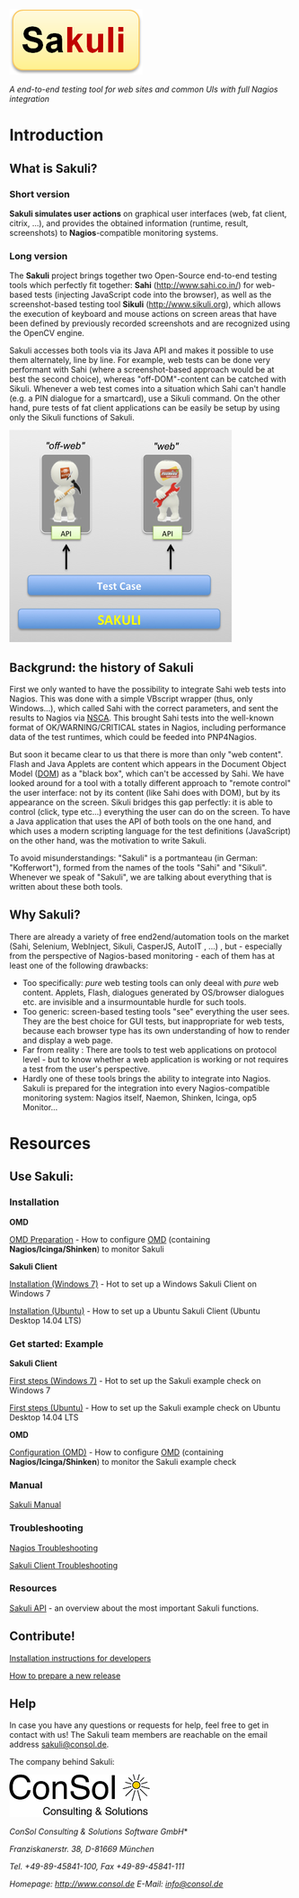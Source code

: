 ![sakuli-logo](./docs/pics/sakuli-logo.png) 

*A end-to-end testing tool for web sites and common UIs with full Nagios integration*

# Introduction
## What is Sakuli? 
### Short version
**Sakuli simulates user actions** on graphical user interfaces (web, fat client, citrix, …), and provides the obtained information (runtime, result, screenshots) to **Nagios**-compatible monitoring systems. 

###  Long version 
The **Sakuli** project brings together two Open-Source end-to-end testing tools which perfectly fit together: **Sahi** (http://www.sahi.co.in/) for web-based tests (injecting JavaScript code into the browser), as well as the screenshot-based testing tool **Sikuli** (http://www.sikuli.org), which allows the execution of keyboard and mouse actions on screen areas that have been defined by previously recorded screenshots and are recognized using the OpenCV engine. 

Sakuli accesses both tools via its Java API and makes it possible to use them alternately, line by line. For example, web tests can be done very performant with Sahi (where a screenshot-based approach would be at best the second choice), whereas "off-DOM"-content can be catched with Sikuli. Whenever a web test comes into a situation which Sahi can't handle (e.g. a PIN dialogue for a smartcard), use a Sikuli command. On the other hand, pure tests of fat client applications can be easily be setup by using only the Sikuli functions of Sakuli.

![sakuli-api](./docs/pics/sakuli_api.jpg) 

## Backgrund: the history of Sakuli
First we only wanted to have the possibility to integrate Sahi web tests into Nagios. This was done with a simple VBscript wrapper (thus, only Windows...), which called Sahi with the correct parameters, and sent the results to Nagios via [NSCA](http://exchange.nagios.org/directory/Addons/Passive-Checks/NSCA--2D-Nagios-Service-Check-Acceptor/details). This brought Sahi tests into the well-known format of OK/WARNING/CRITICAL states in Nagios, including performance data of the test runtimes, which could be feeded into PNP4Nagios. 

But soon it became clear to us that there is more than only "web content". Flash and Java Applets are content which appears in the Document Object Model ([DOM](http://de.wikipedia.org/wiki/Document_Object_Model)) as a "black box", which can't be accessed by Sahi. 
We have looked around for a tool with a totally different approach to "remote control" the user interface: not by its content (like Sahi does with DOM), but by its appearance on the screen. Sikuli bridges this gap perfectly: it is able to control (click, type etc...) everything the user can do on the screen. 
To have a Java application that uses the API of both tools on the one hand, and which uses a modern scripting language for the test definitions (JavaScript) on the other hand, was the motivation to write Sakuli. 

To avoid misunderstandings: "Sakuli" is a portmanteau (in German: "Kofferwort"), formed from the names of the tools "Sahi" and "Sikuli". Whenever we speak of "Sakuli", we are talking about everything that is written about these both tools.  

## Why Sakuli? 
There are already a variety of free end2end/automation tools on the market (Sahi, Selenium, WebInject, Sikuli, CasperJS, AutoIT , ...) , but - especially from the perspective of Nagios-based monitoring - each of them has at least one of the following drawbacks: 

* Too specifically: *pure* web testing tools can only deeal with *pure* web content. Applets, Flash, dialogues generated by OS/browser dialogues etc. are invisible and a insurmountable hurdle for such tools.
* Too generic: screen-based testing tools "see" everything the user sees. They are the best choice for GUI tests, but inappropriate for web tests, because each browser type has its own understanding of how to render and display a web page. 
* Far from reality : There are tools to test web applications on protocol level - but to know whether a web application is working or not requires a test from the user's perspective. 
* Hardly one of these tools brings the ability to integrate into Nagios. Sakuli is prepared for the integration into every Nagios-compatible monitoring system: Nagios itself, Naemon, Shinken, Icinga, op5 Monitor... 

# Resources
## Use Sakuli: 
### Installation 
**OMD**

[OMD Preparation](./docs/installation-omd.md) - How to configure [OMD](http://www.omdistro.org) (containing **Nagios/Icinga/Shinken**) to monitor Sakuli

**Sakuli Client**

[Installation (Windows 7)](./docs/installation-windows.md) - Hot to set up a Windows Sakuli Client on Windows 7

[Installation (Ubuntu)](./docs/installation-ubuntu.md) - How to set up a Ubuntu Sakuli Client (Ubuntu Desktop 14.04 LTS)


### Get started: Example

**Sakuli Client**

[First steps (Windows 7)](./docs/firststeps-windows.md) - Hot to set up the Sakuli example check on Windows 7

[First steps (Ubuntu)](./docs/firststeps-ubuntu.md) - How to set up the Sakuli example check on Ubuntu Desktop 14.04 LTS

**OMD**

[Configuration (OMD)](./docs/installation-omd.md) - How to configure [OMD](http://www.omdistro.org) (containing **Nagios/Icinga/Shinken**) to monitor the Sakuli example check

### Manual 

[Sakuli Manual](./docs/sakuli-manual.md) 


### Troubleshooting

[Nagios Troubleshooting](./docs/troubleshooting-nagios.md) 

[Sakuli Client Troubleshooting](./docs/troubleshooting-sakuli-client.md) 


### Resources

[Sakuli API](./docs/sakuli-api.md) - an overview about the most important Sakuli functions. 


## Contribute! 
[Installation instructions for developers](./docs/development/installation-developers.md)

[How to prepare a new release](./docs/development/how-to-release.md)

## Help
In case you have any questions or requests for help, feel free to get in contact with us! 
The Sakuli team members are reachable on the email address [sakuli@consol.de](mailto:sakuli@consol.de).

The company behind Sakuli: 

![consol-logo](docs/pics/consol-logo.png)

**ConSol* Consulting & Solutions Software GmbH**

*Franziskanerstr. 38, D-81669 München*

*Tel. +49-89-45841-100, Fax +49-89-45841-111*

*Homepage: http://www.consol.de E-Mail: [info@consol.de](info@consol.de)*
